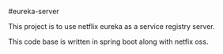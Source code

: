 #eureka-server

This project is to use netflix eureka as a service registry server.

This code base is written in spring boot along with netfix oss.